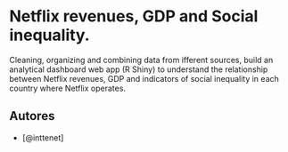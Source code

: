 # Netflix revenues, GDP and Social inequality.
Cleaning, organizing and combining data from ifferent sources, build an analytical dashboard web app (R Shiny) to understand the relationship between Netflix revenues, GDP and indicators of social inequality in each country where Netflix operates.

## Autores
- [@inttenet]

